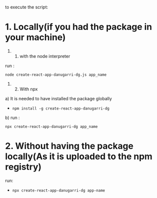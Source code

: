 to execute the script:

# 1. Locally(if you had the package in your machine)

1. 1. with the node interpreter

run :

`node create-react-app-danugarri-dg.js app_name`

1. 2. With npx

a) It is needed to have installed the package globally

- `npm install -g create-react-app-danugarri-dg`

b) run :

`npx create-react-app-danugarri-dg app_name`

# 2. Without having the package locally(As it is uploaded to the npm registry)

run:

- `npx create-react-app-danugarri-dg app-name`
